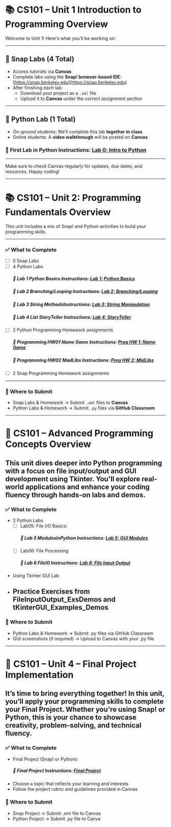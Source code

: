 # 📚 CS101 – Unit 1 Introduction to Programming Overview

Welcome to Unit 1! Here's what you'll be working on:

---

## 🧩 Snap Labs (4 Total)

- Access tutorials via **Canvas**
- Complete labs using the **Snap! browser-based IDE**: [https://snap.berkeley.edu](https://snap.berkeley.edu)
- After finishing each lab:
  - Download your project as a `.xml` file
  - Upload it to **Canvas** under the correct assignment section
---

## 🐍 Python Lab (1 Total)

- On-ground students: We’ll complete this lab **together in class**
- Online students: A **video walkthrough** will be posted on **Canvas**

### 📌 First Lab in Python Instructions: [Lab 0: Intro to Python](Unit01_Intro/IntroToPython/LabInstruction_README.md)

---
Make sure to check Canvas regularly for updates, due dates, and resources. Happy coding!

---
# 📚 CS101 – Unit 2: Programming Fundamentals Overview

This unit includes a mix of Snap! and Python activities to build your programming skills.

---

### ✅ What to Complete
- [ ] 5 Snap Labs  
- [ ] 4 Python Labs
     ##### 📌 Lab 1 Python Basics Instructions: [Lab 1: Python Basics](Unit02_Fundamentals/Lab01/Lab01_Instruction_README.md)
     ##### 📌 Lab 2 Branching/Looping Instructions: [Lab 2: Branching/Looping](Unit02_Fundamentals/Lab02/Lab02_Instruction_README.md)
     ##### 📌 Lab 3 String MethodsInstructions: [Lab 3: String Manipulation](Unit02_Fundamentals/Lab03/Lab03_Instruction_README.md)
     ##### 📌 Lab 4 List StoryTeller Instructions: [Lab 4: StoryTeller](Unit02_Fundamentals/Lab04/Lab04_Instruction_README.md)
- [ ] 2 Python Programming Homework assignments
     ##### 📌 Programming HW01 Name Game Instructions: [Prog HW 1: Name Game](Unit02_Fundamentals/ProgrammingHW01/HW01_Instruction_README.md)
     ##### 📌 Programming HW02 MadLibs Instructions: [Prog HW 2: MidLibs](Unit02_Fundamentals/ProgrammingHW02/HW02_Instruction_README.md)
- [ ] 2 Snap Programming Homework assignments

---

### 📂 Where to Submit
- Snap Labs & Homework → Submit `.xml` files to **Canvas**
- Python Labs & Homework → Submit `.py` files via **GitHub Classroom**

---

# 🧠 CS101 – Advanced Programming Concepts Overview

This unit dives deeper into Python programming with a focus on file input/output and GUI development using Tkinter. 
You'll explore real-world applications and enhance your coding fluency through hands-on labs and demos.
---
### ✅ What to Complete
- 2 Python Labs
    * [ ] Lab05: File I/O Basics:
        ##### 📌 Lab 5 ModulesInPython Instructions: [Lab 5: GUI Modules](Unit03_AdvProgramming/Lab05/Lab05_Instruction_README.md)
    * [ ] Lab06: File Processing 
        ##### 📌 Lab 6 FileIO Instructions: [Lab 6: File Input Output](Unit03_AdvProgramming/Lab06/Lab06_Instruction_README.md)
- Using Tkinter GUI Lab
+ Practice Exercises from FileInputOutput_ExsDemos and tKinterGUI_Examples_Demos
  ---
### 📂 Where to Submit
- Python Labs & Homework → Submit .py files via GitHub Classroom
- GUI screenshots (if required) → Upload to Canvas with your .py file
---

# 🚀 CS101 – Unit 4 – Final Project Implementation

It’s time to bring everything together! In this unit, you’ll apply your programming skills to complete your Final Project. Whether you're using Snap! or Python, this is your chance to showcase creativity, problem-solving, and technical fluency.
---
### ✅ What to Complete
  * Final Project (Snap! or Python):
    ##### 📌 Final Project Instructions: [Final Project](Unit04_ProjectImplementation/FinalProj_Requirements_README.md)
- Choose a topic that reflects your learning and interests
- Follow the project rubric and guidelines provided in Canvas

### 📂 Where to Submit
- Snap Project → Submit .xml file to Canvas
- Python Project → Submit .py file to Canva


